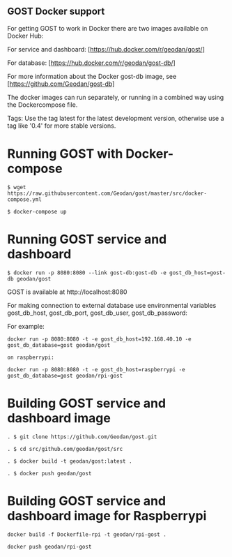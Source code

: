 ## GOST Docker support

For getting GOST to work in Docker there are two images available on Docker Hub:

For service and dashboard: [https://hub.docker.com/r/geodan/gost/]

For database: [https://hub.docker.com/r/geodan/gost-db/]

For more information about the Docker gost-db image, see [https://github.com/Geodan/gost-db]

The docker images can run separately, or running in a combined way using the Dockercompose file.

Tags: Use the tag latest for the latest development version, otherwise use a tag like '0.4' for more stable versions.

# Running GOST with Docker-compose

```
$ wget https://raw.githubusercontent.com/Geodan/gost/master/src/docker-compose.yml 

$ docker-compose up
```

# Running GOST service and dashboard
```
$ docker run -p 8080:8080 --link gost-db:gost-db -e gost_db_host=gost-db geodan/gost
```
GOST is available at http://localhost:8080 

For making connection to external database use environmental variables gost_db_host, gost_db_port, gost_db_user, gost_db_password:

For example: 
```
docker run -p 8080:8080 -t -e gost_db_host=192.168.40.10 -e gost_db_database=gost geodan/gost

on raspberrypi:

docker run -p 8080:8080 -t -e gost_db_host=raspberrypi -e gost_db_database=gost geodan/rpi-gost
```

# Building GOST service and dashboard image

```
. $ git clone https://github.com/Geodan/gost.git

. $ cd src/github.com/geodan/gost/src

. $ docker build -t geodan/gost:latest .

. $ docker push geodan/gost

```
# Building GOST service and dashboard image for Raspberrypi

```
docker build -f Dockerfile-rpi -t geodan/rpi-gost .

docker push geodan/rpi-gost
```

